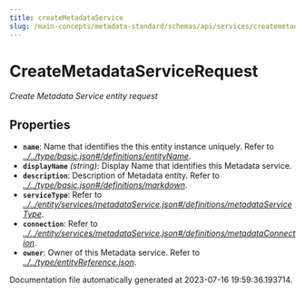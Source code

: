 ```yaml
---
title: createMetadataService
slug: /main-concepts/metadata-standard/schemas/api/services/createmetadataservice
---
```


# CreateMetadataServiceRequest

*Create Metadata Service entity request*

## Properties

- **`name`**: Name that identifies the this entity instance uniquely. Refer to *[../../type/basic.json#/definitions/entityName](#/../type/basic.json#/definitions/entityName)*.
- **`displayName`** *(string)*: Display Name that identifies this Metadata service.
- **`description`**: Description of Metadata entity. Refer to *[../../type/basic.json#/definitions/markdown](#/../type/basic.json#/definitions/markdown)*.
- **`serviceType`**: Refer to *[../../entity/services/metadataService.json#/definitions/metadataServiceType](#/../entity/services/metadataService.json#/definitions/metadataServiceType)*.
- **`connection`**: Refer to *[../../entity/services/metadataService.json#/definitions/metadataConnection](#/../entity/services/metadataService.json#/definitions/metadataConnection)*.
- **`owner`**: Owner of this Metadata service. Refer to *[../../type/entityReference.json](#/../type/entityReference.json)*.


Documentation file automatically generated at 2023-07-16 19:59:36.193714.
